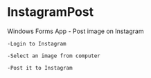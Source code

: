 # InstagramPost
Windows Forms App - Post image on Instagram

    -Login to Instagram

    -Select an image from computer

    -Post it to Instagram
